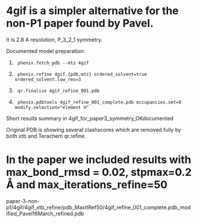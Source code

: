 # 4gif is a simpler alternative for the non-P1 paper found by Pavel.

It is 2.8 A resolution, P_3_2_1 symmetry.

Documented model preparation:

1.      phenix.fetch_pdb --mtz 4gif

2.      phenix.refine 4gif.{pdb,mtz} ordered_solvent=true ordered_solvent.low_res=3

3.      qr.finalise 4gif_refine_001.pdb

4.      phenix.pdbtools 4gif_refine_001_complete.pdb occupancies.set=0 modify.selection="element H"

Short results summary in 4gif_for_paper3_symmetry_OKdocumented

Original PDB is showing several clashscores which are removed fully by both xtb and Terachem qr.refine.

# In the paper we included results with max_bond_rmsd = 0.02, stpmax=0.2 Å and max_iterations_refine=50

 paper-3-non-p1/4gif/4gif_xtb_refine/pdb_MaxItRef50/4gif_refine_001_complete.pdb_modified_Pavel16March_refined.pdb 
